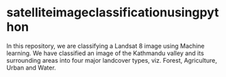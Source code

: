 # satelliteimageclassificationusingpython
In this repository, we are classifying a Landsat 8 image using Machine learning. We have classified an image of the Kathmandu valley and its surrounding areas into four major landcover types, viz. Forest, Agriculture, Urban and Water. 

